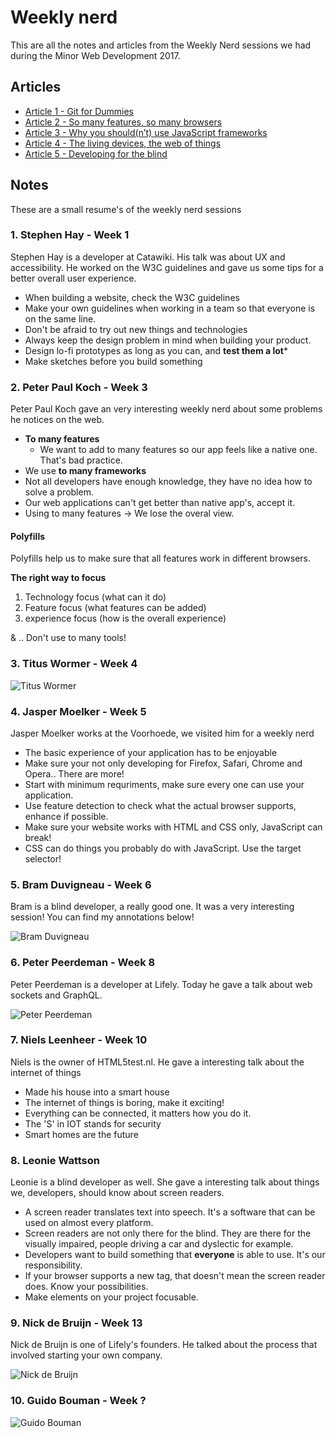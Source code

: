 # Weekly nerd
This are all the notes and articles from the Weekly Nerd sessions we had during the Minor Web Development 2017.

## Articles
- [Article 1 - Git for Dummies]('/articles/git.md')
- [Article 2 - So many features, so many browsers]('/articles/features.md')
- [Article 3 - Why you should(n’t) use JavaScript frameworks]('/articles/libraries.md')
- [Article 4 - The living devices, the web of things]('/articles/iot.md')
- [Article 5 - Developing for the blind]('/articles/blind.md')

## Notes
These are a small resume's of the weekly nerd sessions

### 1. Stephen Hay - Week 1
Stephen Hay is a developer at Catawiki. His talk was about UX and accessibility. He worked on the W3C guidelines and gave us some tips for a better overall user experience.

- When building a website, check the W3C guidelines
- Make your own guidelines when working in a team so that everyone is on the same line.
- Don't be afraid to try out new things and technologies
- Always keep the design problem in mind when building your product.
- Design lo-fi prototypes as long as you can, and **test them a lot***
- Make sketches before you build something

### 2. Peter Paul Koch - Week 3
Peter Paul Koch gave an very interesting weekly nerd about some problems he notices on the web.

* **To many features**
  * We want to add to many features so our app feels like a native one. That's bad practice.
* We use **to many frameworks**
* Not all developers have enough knowledge, they have no idea how to solve a problem.
* Our web applications can't get better than native app's, accept it.
* Using to many features -> We lose the overal view.

#### Polyfills
Polyfills help us to make sure that all features work in different browsers.

**The right way to focus**
1. Technology focus (what can it do)
2. Feature focus (what features can be added)
3. experience focus (how is the overall experience)

& .. Don't use to many tools!

### 3. Titus Wormer - Week 4

![Titus Wormer](/screenshots/1.jpg "Titus Wormer")

### 4. Jasper Moelker - Week 5
Jasper Moelker works at the Voorhoede, we visited him for a weekly nerd

- The basic experience of your application has to be enjoyable
- Make sure your not only developing for Firefox, Safari, Chrome and Opera.. There are more!
- Start with minimum requriments, make sure every one can use your application.
- Use feature detection to check what the actual browser supports, enhance if possible.
- Make sure your website works with HTML and CSS only, JavaScript can break!
- CSS can do things you probably do with JavaScript. Use the target selector!

### 5. Bram Duvigneau - Week 6
Bram is a blind developer, a really good one. It was a very interesting session! You can find my annotations below!

![Bram Duvigneau](/screenshots/2.jpg "Bram Duvigneau")

### 6. Peter Peerdeman - Week 8
Peter Peerdeman is a developer at Lifely. Today he gave a talk about web sockets and GraphQL.

![Peter Peerdeman](/screenshots/3.jpg "Peter Peerdeman")

### 7. Niels Leenheer - Week 10
Niels is the owner of HTML5test.nl. He gave a interesting talk about the internet of things

- Made his house into a smart house
- The internet of things is boring, make it exciting!
- Everything can be connected, it matters how you do it.
- The 'S' in IOT stands for security
- Smart homes are the future

### 8. Leonie Wattson
Leonie is a blind developer as well. She gave a interesting talk about things we, developers, should know about screen readers.

- A screen reader translates text into speech. It's a software that can be used on almost every platform.
- Screen readers are not only there for the blind. They are there for the visually impaired, people driving a car and dyslectic for example.
- Developers want to build something that **everyone** is able to use. It's our responsibility.
- If your browser supports a new tag, that doesn't mean the screen reader does. Know your possibilities.
- Make elements on your project focusable.

### 9. Nick de Bruijn - Week 13
Nick de Bruijn is one of Lifely's founders. He talked about the process that involved starting your own company.

![Nick de Bruijn](/screenshots/4.jpg "Nick de Bruijn")

### 10. Guido Bouman - Week ?

![Guido Bouman](/screenshots/5.jpg "Guido Bouman")
